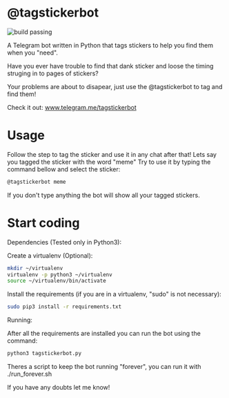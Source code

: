 # @tagstickerbot

![build passing](https://travis-ci.org/heylouiz/tagstickerbot.svg?branch=master)

A Telegram bot written in Python that tags stickers to help you find them when you "need".

Have you ever have trouble to find that dank sticker and loose the timing struging in to pages of stickers?

Your problems are about to disapear, just use the @tagstickerbot to tag and find them!

Check it out: www.telegram.me/tagstickerbot

# Usage

Follow the step to tag the sticker and use it in any chat after that!
Lets say you tagged the sticker with the word "meme"
Try to use it by typing the command bellow and select the sticker:
```bash
@tagstickerbot meme
```
If you don't type anything the bot will show all your tagged stickers.

# Start coding

Dependencies (Tested only in Python3):

Create a virtualenv (Optional):
```bash
mkdir ~/virtualenv
virtualenv -p python3 ~/virtualenv
source ~/virtualenv/bin/activate
```

Install the requirements (if you are in a virtualenv, "sudo" is not necessary):
```bash
sudo pip3 install -r requirements.txt
```

Running:

After all the requirements are installed you can run the bot using the command:
```bash
python3 tagstickerbot.py
```

Theres a script to keep the bot running "forever", you can run it with ./run_forever.sh

If you have any doubts let me know!
